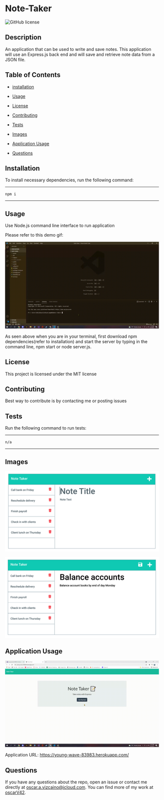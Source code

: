 # Note-Taker

![GitHub license](https://img.shields.io/badge/license-MIT-yellow.svg)

## Description

An application that can be used to write and save notes. This application will use an Express.js back
end and will save and retrieve note data from a JSON file.

## Table of Contents

- [installation](#installation)

- [Usage](#usage)

- [License](#license)

- [Contributing](#contributing)

- [Tests](#tests)

- [Images](#images)

- [Application Usage](#application_usage)

- [Questions](#questions)

## Installation

To install necessary dependencies, run the following command:

---

    npm i

---

## Usage

Use Node.js command line interface to run application

Please refer to this demo gif:

![Demo_REPO](./assets/NoteTaker.gif)

As seen above when you are in your terminal, first download npm dependencies(refer to installation) and start the server by typing in the command line, npm start or node server.js.

## License

This project is licensed under the MIT license

## Contributing

Best way to contribute is by contacting me or posting issues

## Tests

Run the following command to run tests:

---

    n/a

---

## Images

![ScreenShot](./assets/11-express-homework-demo-01.png)

![ScreenShot2](./assets/11-express-homework-demo-02.png)

## Application Usage

![Web_Usage](./assets/NoteTakerApp.gif)

Application URL: https://young-wave-83983.herokuapp.com/

## Questions

If you have any questions about the repo, open an issue or contact me directly at oscar.a.vizcaino@icloud.com. You can find more of my work at
[oscarV42](https://github.com/oscarV42/).
